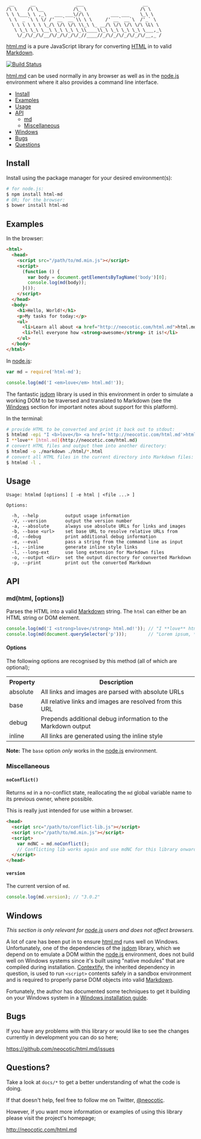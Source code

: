      __      __               ___                      __     
    /\ \    /\ \__           /\_ \                    /\ \    
    \ \ \___\ \ ,_\   ___ ___\//\ \        ___ ___    \_\ \   
     \ \  _ `\ \ \/ /' __` __`\\ \ \     /' __` __`\  /'_` \  
      \ \ \ \ \ \ \_/\ \/\ \/\ \\_\ \_ __/\ \/\ \/\ \/\ \L\ \ 
       \ \_\ \_\ \__\ \_\ \_\ \_\\____\\_\ \_\ \_\ \_\ \___,_\
        \/_/\/_/\/__/\/_/\/_/\/_//____//_/\/_/\/_/\/_/\/__,_ /

[html.md][] is a pure JavaScript library for converting [HTML][] in to valid [Markdown][].

[![Build Status](https://secure.travis-ci.org/neocotic/html.md.png)](http://travis-ci.org/neocotic/html.md)

[html.md][] can be used normally in any browser as well as in the [node.js][] environment where it
also provides a command line interface.

* [Install](#install)
* [Examples](#examples)
* [Usage](#usage)
* [API](#api)
   * [md](#mdhtml-options)
   * [Miscellaneous](#miscellaneous)
* [Windows](#windows)
* [Bugs](#bugs)
* [Questions](#questions)

## Install

Install using the package manager for your desired environment(s):

``` bash
# for node.js:
$ npm install html-md
# OR; for the browser:
$ bower install html-md
```

## Examples

In the browser:

``` html
<html>
  <head>
    <script src="/path/to/md.min.js"></script>
    <script>
      (function () {
        var body = document.getElementsByTagName('body')[0];
        console.log(md(body));
      }());
    </script>
  </head>
  <body>
    <h1>Hello, World!</h1>
    <p>My tasks for today:</p>
    <ul>
      <li>Learn all about <a href="http://neocotic.com/html.md">html.md</a></li>
      <li>Tell everyone how <strong>awesome</strong> it is!</li>
    </ul>
  </body>
</html>
```

In [node.js][]:

``` javascript
var md = require('html-md');

console.log(md('I <em>love</em> html.md!'));
```

The fantastic [jsdom][] library is used in this environment in order to simulate a working DOM to
be traversed and translated to Markdown (see the [Windows](#windows) section for important notes
about support for this platform).

In the terminal:

``` bash
# provide HTML to be converted and print it back out to stdout:
$ htmlmd -epi "I <b>love</b> <a href='http://neocotic.com/html.md'>html.md</a>"
I **love** [html.md](http://neocotic.com/html.md)
# convert HTML files and output them into another directory:
$ htmlmd -o ./markdown ./html/*.html
# convert all HTML files in the current directory into Markdown files:
$ htmlmd -l .
```

## Usage

    Usage: htmlmd [options] [ -e html | <file ...> ]

    Options:

      -h, --help          output usage information
      -V, --version       output the version number
      -a, --absolute      always use absolute URLs for links and images
      -b, --base <url>    set base URL to resolve relative URLs from
      -d, --debug         print additional debug information
      -e, --eval          pass a string from the command line as input
      -i, --inline        generate inline style links
      -l, --long-ext      use long extension for Markdown files
      -o, --output <dir>  set the output directory for converted Markdown
      -p, --print         print out the converted Markdown

## API

### md(html, [options])
Parses the HTML into a valid [Markdown][] string. The `html` can either be an HTML string or DOM
element.

``` javascript
console.log(md('I <strong>love</strong> html.md!')); // "I **love** html.md!"
console.log(md(document.querySelector('p')));        // "Lorem ipsum, *baby*!"
```

#### Options

The following options are recognised by this method (all of which are optional);

<table>
  <tr>
    <th>Property</th>
    <th>Description</th>
  </tr>
  <tr>
    <td>absolute</td>
    <td>All links and images are parsed with absolute URLs</td>
  </tr>
  <tr>
    <td>base</td>
    <td>All relative links and images are resolved from this URL</td>
  </tr>
  <tr>
    <td>debug</td>
    <td>Prepends additional debug information to the Markdown output</td>
  </tr>
  <tr>
    <td>inline</td>
    <td>All links are generated using the inline style</td>
  </tr>
</table>

**Note:** The `base` option *only* works in the [node.js][] environment.

### Miscellaneous

#### `noConflict()`
Returns `md` in a no-conflict state, reallocating the `md` global variable name to its previous
owner, where possible.

This is really just intended for use within a browser.

``` html
<head>
  <script src="/path/to/conflict-lib.js"></script>
  <script src="/path/to/md.min.js"></script>
  <script>
    var mdNC = md.noConflict();
    // Conflicting lib works again and use mdNC for this library onwards...
  </script>
</head>
```

#### `version`
The current version of `md`.

``` javascript
console.log(md.version); // "3.0.2"
```

## Windows

*This section is only relevant for [node.js][] users and does not affect browsers.*

A lot of care has been put in to ensure [html.md][] runs well on Windows. Unfortunately, one of the
dependencies of the [jsdom][] library, which we depend on to emulate a DOM within the [node.js][]
environment, does not build well on Windows systems since it's built using "native modules" that
are compiled during installation. [Contextify][], the inherited dependency in question, is used to
run `<script>` contents safely in a sandbox environment and is required to properly parse DOM
objects into valid [Markdown][].

Fortunately, the author has documented some techniques to get it building on your Windows system in
a [Windows installation guide][].

## Bugs

If you have any problems with this library or would like to see the changes currently in
development you can do so here;

https://github.com/neocotic/html.md/issues

## Questions?

Take a look at `docs/*` to get a better understanding of what the code is doing.

If that doesn't help, feel free to follow me on Twitter, [@neocotic][].

However, if you want more information or examples of using this library please visit the project's
homepage;

http://neocotic.com/html.md

[@neocotic]: https://twitter.com/neocotic
[contextify]: https://github.com/brianmcd/contextify
[html]: http://en.wikipedia.org/wiki/HTML
[html.md]: http://neocotic.com/html.md
[jsdom]: https://github.com/tmpvar/jsdom
[markdown]: http://en.wikipedia.org/wiki/Markdown
[node.js]: http://nodejs.org
[windows installation guide]: https://github.com/brianmcd/contextify/wiki/Windows-Installation-Guide